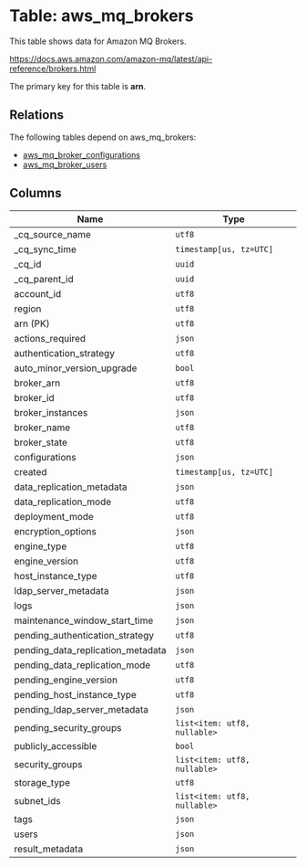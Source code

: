 # Table: aws_mq_brokers

This table shows data for Amazon MQ Brokers.

https://docs.aws.amazon.com/amazon-mq/latest/api-reference/brokers.html

The primary key for this table is **arn**.

## Relations

The following tables depend on aws_mq_brokers:
  - [aws_mq_broker_configurations](aws_mq_broker_configurations)
  - [aws_mq_broker_users](aws_mq_broker_users)

## Columns

| Name          | Type          |
| ------------- | ------------- |
|_cq_source_name|`utf8`|
|_cq_sync_time|`timestamp[us, tz=UTC]`|
|_cq_id|`uuid`|
|_cq_parent_id|`uuid`|
|account_id|`utf8`|
|region|`utf8`|
|arn (PK)|`utf8`|
|actions_required|`json`|
|authentication_strategy|`utf8`|
|auto_minor_version_upgrade|`bool`|
|broker_arn|`utf8`|
|broker_id|`utf8`|
|broker_instances|`json`|
|broker_name|`utf8`|
|broker_state|`utf8`|
|configurations|`json`|
|created|`timestamp[us, tz=UTC]`|
|data_replication_metadata|`json`|
|data_replication_mode|`utf8`|
|deployment_mode|`utf8`|
|encryption_options|`json`|
|engine_type|`utf8`|
|engine_version|`utf8`|
|host_instance_type|`utf8`|
|ldap_server_metadata|`json`|
|logs|`json`|
|maintenance_window_start_time|`json`|
|pending_authentication_strategy|`utf8`|
|pending_data_replication_metadata|`json`|
|pending_data_replication_mode|`utf8`|
|pending_engine_version|`utf8`|
|pending_host_instance_type|`utf8`|
|pending_ldap_server_metadata|`json`|
|pending_security_groups|`list<item: utf8, nullable>`|
|publicly_accessible|`bool`|
|security_groups|`list<item: utf8, nullable>`|
|storage_type|`utf8`|
|subnet_ids|`list<item: utf8, nullable>`|
|tags|`json`|
|users|`json`|
|result_metadata|`json`|